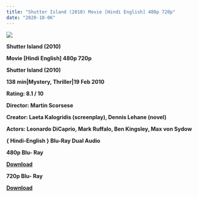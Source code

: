 ```yaml
---
title: "Shutter Island (2010) Movie [Hindi English] 480p 720p"
date: "2020-10-06"
---
```


[**![](https://1.bp.blogspot.com/-r4N-VakFuP0/XuB6zKwjzII/AAAAAAAAC4I/N7QqtiryUyEFXFVoLXyEMZzHY_WMGaAlACLcBGAsYHQ/s1600/shuterislad.jpg)**](https://1.bp.blogspot.com/-r4N-VakFuP0/XuB6zKwjzII/AAAAAAAAC4I/N7QqtiryUyEFXFVoLXyEMZzHY_WMGaAlACLcBGAsYHQ/s1600/shuterislad.jpg)

**Shutter Island (2010)**

**Movie \[Hindi English\] 480p 720p** 

**Shutter Island (2010)**

**138 min|Mystery, Thriller|19 Feb 2010**

**Rating: 8.1 / 10** 

**Director: Martin Scorsese**

**Creator: Laeta Kalogridis (screenplay), Dennis Lehane (novel)**

**Actors: Leonardo DiCaprio, Mark Ruffalo, Ben Kingsley, Max von Sydow**

 **{ Hindi-English } Blu-Ray Dual Audio**

**480p Blu- Ray**

**[Download](https://myglinks.xyz/2870)** 

**720p Blu- Ray**

[**Download**](https://myglinks.xyz/2871)
